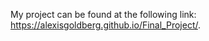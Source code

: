 My project can be found at the following link: https://alexisgoldberg.github.io/Final_Project/. <br>

